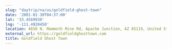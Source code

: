 ```yaml
---
slug: "daytrip/na/us/goldfield-ghost-town"
date: '2001-01-30T04:37:00'
lat: '33.4569930'
lng: '-111.4920450'
location: 4650 N. Mammoth Mine Rd, Apache Junction, AZ 85119, United States
external_url: https://goldfieldghosttown.com
title: Goldfield Ghost Town
---
```

